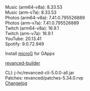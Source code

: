 Music (arm64-v8a): 8.33.53  
Music (arm-v7a): 8.33.53  
Photos (arm64-v8a): 7.41.0.795526889  
Photos (arm-v7a): 7.41.0.795526889  
Twitch (arm64-v8a): 16.9.1  
Twitch (arm-v7a): 16.9.1  
YouTube: 20.13.41  
Spotify: 9.0.72.949  

Install [microG](https://github.com/ReVanced/GmsCore/releases) for GApps  

[revanced-builder](https://github.com/geologically/revanced-builder)
  
CLI: j-hc/revanced-cli-5.0.0-all.jar  
Patches: revanced/patches-5.34.0.rvp  
[Changelog](https://github.com/revanced/revanced-patches/releases/tag/v5.34.0)  

